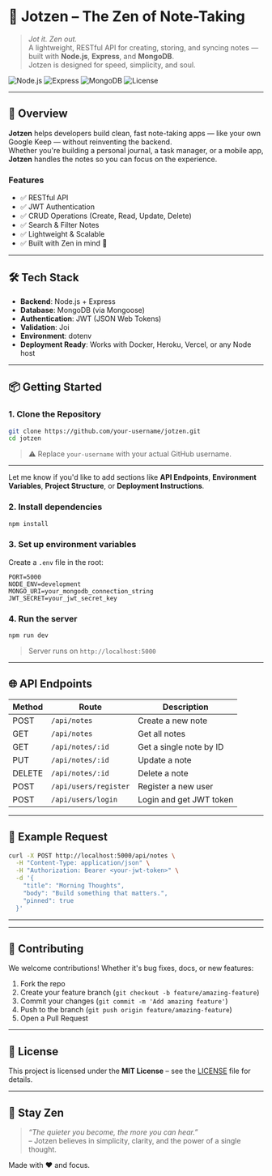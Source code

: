 # 📝 Jotzen – The Zen of Note-Taking

> _Jot it. Zen out._  
> A lightweight, RESTful API for creating, storing, and syncing notes — built with **Node.js**, **Express**, and **MongoDB**.  
> Jotzen is designed for speed, simplicity, and soul.

![Node.js](https://img.shields.io/badge/Node.js-18+-green?logo=node.js)
![Express](https://img.shields.io/badge/Express-4.x-blue)
![MongoDB](https://img.shields.io/badge/MongoDB-6.x-green?logo=mongodb)
![License](https://img.shields.io/badge/License-MIT-blue)

---

## 🚀 Overview

**Jotzen** helps developers build clean, fast note-taking apps — like your own Google Keep — without reinventing the backend.  
Whether you're building a personal journal, a task manager, or a mobile app, **Jotzen** handles the notes so you can focus on the experience.

### Features

- ✅ RESTful API
- ✅ JWT Authentication
- ✅ CRUD Operations (Create, Read, Update, Delete)
- ✅ Search & Filter Notes
- ✅ Lightweight & Scalable
- ✅ Built with Zen in mind 🧘

---

## 🛠️ Tech Stack

- **Backend**: Node.js + Express
- **Database**: MongoDB (via Mongoose)
- **Authentication**: JWT (JSON Web Tokens)
- **Validation**: Joi
- **Environment**: dotenv
- **Deployment Ready**: Works with Docker, Heroku, Vercel, or any Node host

---

## 📦 Getting Started

### 1. Clone the Repository

```bash
git clone https://github.com/your-username/jotzen.git
cd jotzen
```

> ⚠️ Replace `your-username` with your actual GitHub username.

---

Let me know if you'd like to add sections like **API Endpoints**, **Environment Variables**, **Project Structure**, or **Deployment Instructions**.

### 2. Install dependencies

```bash
npm install
```

### 3. Set up environment variables

Create a `.env` file in the root:

```env
PORT=5000
NODE_ENV=development
MONGO_URI=your_mongodb_connection_string
JWT_SECRET=your_jwt_secret_key
```

### 4. Run the server

```bash
npm run dev
```

> Server runs on `http://localhost:5000`

---

## 🌐 API Endpoints

| Method | Route                 | Description             |
| ------ | --------------------- | ----------------------- |
| POST   | `/api/notes`          | Create a new note       |
| GET    | `/api/notes`          | Get all notes           |
| GET    | `/api/notes/:id`      | Get a single note by ID |
| PUT    | `/api/notes/:id`      | Update a note           |
| DELETE | `/api/notes/:id`      | Delete a note           |
| POST   | `/api/users/register` | Register a new user     |
| POST   | `/api/users/login`    | Login and get JWT token |

---

## 📎 Example Request

```bash
curl -X POST http://localhost:5000/api/notes \
  -H "Content-Type: application/json" \
  -H "Authorization: Bearer <your-jwt-token>" \
  -d '{
    "title": "Morning Thoughts",
    "body": "Build something that matters.",
    "pinned": true
  }'
```

---

<!-- ## 📷 Preview (Optional)

> _Add a screenshot of your API in Postman or Swagger later!_ -->

---

## 🤝 Contributing

We welcome contributions! Whether it's bug fixes, docs, or new features:

1. Fork the repo
2. Create your feature branch (`git checkout -b feature/amazing-feature`)
3. Commit your changes (`git commit -m 'Add amazing feature'`)
4. Push to the branch (`git push origin feature/amazing-feature`)
5. Open a Pull Request

---

## 📜 License

This project is licensed under the **MIT License** – see the [LICENSE](LICENSE) file for details.

---

## 🧘 Stay Zen

> _“The quieter you become, the more you can hear.”_  
> – Jotzen believes in simplicity, clarity, and the power of a single thought.

Made with ❤️ and focus.
